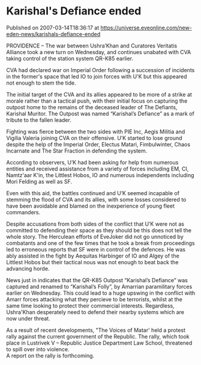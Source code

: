 # Karishal's Defiance ended
Published on 2007-03-14T18:36:17 at https://universe.eveonline.com/new-eden-news/karishals-defiance-ended

PROVIDENCE – The war between Ushra’Khan and Curatores Veritatis Alliance took a new turn on Wednesday, and continues unabated with CVA taking control of the station system QR-K85 earlier. 

CVA had declared war on Imperial Order following a succession of incidents in the former's space that led IO to join forces with U'K but this appeared not enough to stem the tide. 

The initial target of the CVA and its allies appeared to be more of a strike at morale rather than a tactical push, with their initial focus on capturing the outpost home to the remains of the deceased leader of The Defiants, Karishal Muritor. The Outpost was named “Karishal’s Defiance” as a mark of tribute to the fallen leader. 

Fighting was fierce between the two sides with PIE Inc, Aegis Militia and Vigilia Valeria joining CVA on their offensive. U’K started to lose ground despite the help of the Imperial Order, Electus Matari, Fimbulwinter, Chaos Incarnate and The Star Fraction in defending the system. 

According to observers, U’K had been asking for help from numerous entities and received assistance from a variety of forces including EM, CI, Namtz'aar K'in, the Littlest Hobos, IO and numerous independents including Mori Felding as well as SF. 

Even with this aid, the battles continued and U’K seemed incapable of stemming the flood of CVA and its allies, with some losses considered to have been avoidable and blamed on the inexperience of young fleet commanders. 

Despite accusations from both sides of the conflict that U’K were not as committed to defending their space as they should be this does not tell the whole story. The Herculean efforts of EveJoker did not go unnoticed by combatants and one of the few times that he took a break from proceedings led to erroneous reports that SF were in control of the defences. He was ably assisted in the fight by Aequitas Harbinger of IO and Algey of the Littlest Hobos but their tactical nous was not enough to beat back the advancing horde. 

News just in indicates that the QR-K85 Outpost “Karishal’s Defiance” was captured and renamed to “Karishal’s Folly”, by Amarrian paramilitary forces earlier on Wednesday. This could lead to a huge upswing in the conflict with Amarr forces attacking what they percieve to be terrorists, whilst at the same time looking to protect their commercial interests. Regardless, Ushra'Khan desperately need to defend their nearby systems which are now under threat. 

As a result of recent developments, "The Voices of Matar' held a protest rally against the current government of the Republic. The rally, which took place in Lustrivek V – Republic Justice Department Law School, threatened to spill over into violence.  
A report on the rally is forthcoming.
